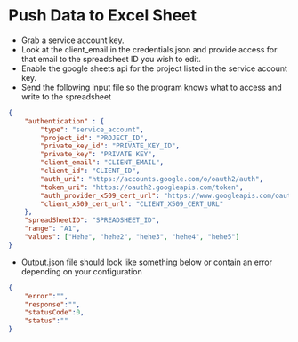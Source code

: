 # Push Data to Excel Sheet

- Grab a service account key.
- Look at the client_email in the credentials.json and provide access for that email to the spreadsheet ID you wish to edit.
- Enable the google sheets api for the project listed in the service account key.
- Send the following input file so the program knows what to access and write to the spreadsheet

```json
{
    "authentication" : {
        "type": "service_account",
        "project_id": "PROJECT_ID",
        "private_key_id": "PRIVATE_KEY_ID",
        "private_key": "PRIVATE KEY",
        "client_email": "CLIENT_EMAIL",
        "client_id": "CLIENT_ID",
        "auth_uri": "https://accounts.google.com/o/oauth2/auth",
        "token_uri": "https://oauth2.googleapis.com/token",
        "auth_provider_x509_cert_url": "https://www.googleapis.com/oauth2/v1/certs",
        "client_x509_cert_url": "CLIENT_X509_CERT_URL"
    },
    "spreadSheetID": "SPREADSHEET_ID",
    "range": "A1",
    "values": ["Hehe", "hehe2", "hehe3", "hehe4", "hehe5"]
}
```

- Output.json file should look like something below or contain an error depending on your configuration

```json
{
    "error":"",
    "response":"",
    "statusCode":0,
    "status":""
}
```